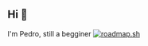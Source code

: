 ## Hi 👋
I'm Pedro, still a begginer
<a href="https://roadmap.sh"><img src="https://roadmap.sh/card/tall/6768bb3370129741a8ab7c1a?variant=dark&roadmaps=frontend%2Cbackend%2Cfull-stack%2Cgit-github" alt="roadmap.sh"/></a>
